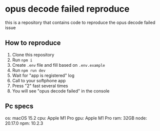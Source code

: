 # opus decode failed reproduce
this is a repository that contains code to reproduce the opus decode failed issue

## How to reproduce
1. Clone this repository
2. Run `npm i`
3. Create `.env` file and fill based on `.env.example`
4. Run `npm run dev`
5. Wait for "app is registered" log
6. Call to your softphone app
7. Press "2" fast several times
8. You will see "opus decode failed" in the console

## Pc specs
os: macOS 15.2
cpu: Apple M1 Pro
gpu: Apple M1 Pro
ram: 32GB
node: 20.17.0
npm: 10.2.3
